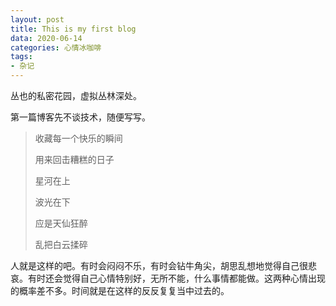 ```yaml
---
layout: post
title: This is my first blog
data: 2020-06-14
categories: 心情冰咖啡
tags:
- 杂记
---
```


丛也的私密花园，虚拟丛林深处。

第一篇博客先不谈技术，随便写写。



> 收藏每一个快乐的瞬间
>
> 用来回击糟糕的日子
>
> 星河在上
>
> 波光在下
>
> 应是天仙狂醉
>
> 乱把白云揉碎



人就是这样的吧。有时会闷闷不乐，有时会钻牛角尖，胡思乱想地觉得自己很悲哀。有时还会觉得自己心情特别好，无所不能，什么事情都能做。这两种心情出现的概率差不多。时间就是在这样的反反复复当中过去的。